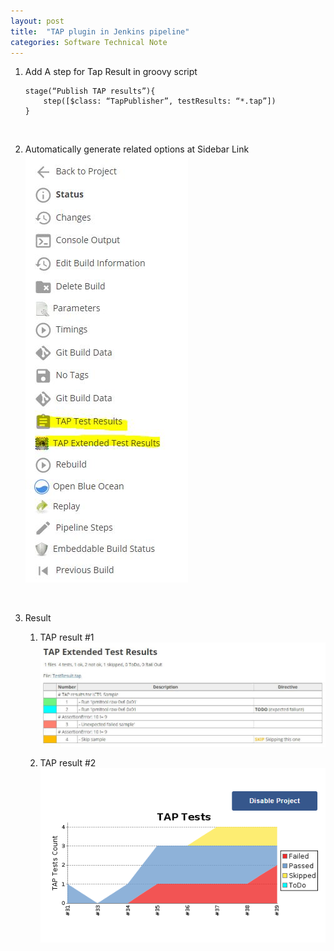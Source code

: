 ```yaml
---
layout: post
title:  "TAP plugin in Jenkins pipeline"
categories: Software Technical Note
---
```


1. Add A step for Tap Result in groovy script

    ```
    stage(“Publish TAP results”){
        step([$class: “TapPublisher”, testResults: “*.tap”])
    }
    ```
   
&nbsp;&nbsp;&nbsp;&nbsp;&nbsp;

2. Automatically generate related options at Sidebar Link
   ![Sidebar Link](/assets/images/side_bar.png)

&nbsp;&nbsp;&nbsp;&nbsp;&nbsp;

3. Result
   1. TAP result #1
       ![TAP result #1](/assets/images/tap_1.jpeg) 



   2. TAP result #2
       ![TAP result #2](/assets/images/tap_2.png)